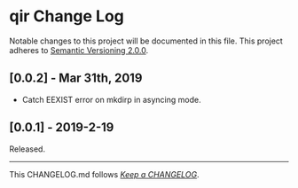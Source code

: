 #   qir Change Log

Notable changes to this project will be documented in this file. This project adheres to [Semantic Versioning 2.0.0](http://semver.org/).

##  [0.0.2] - Mar 31th, 2019

*   Catch EEXIST error on mkdirp in asyncing mode.

##	[0.0.1] - 2019-2-19

Released.

---
This CHANGELOG.md follows [*Keep a CHANGELOG*](http://keepachangelog.com/).
